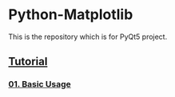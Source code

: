 # Python-Matplotlib

This is the repository which is for PyQt5 project.

## [Tutorial](https://github.com/naddongddong/Python-matplotlib/tree/main/tutorial)

### [01. Basic Usage](https://github.com/naddongddong/Python-matplotlib/tree/main/tutorial/01.%20Basic%20Usage)

